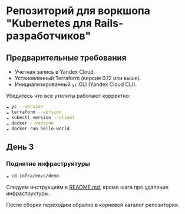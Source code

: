 
# Репозиторий для воркшопа "Kubernetes для Rails-разработчиков"


## Предварительные требования

- Учетная запись в Yandex Cloud.
- Установленный Terraform (версия 0.12 или выше).
- Инициализированный `yc` CLI (Yandex Cloud CLI).

Убедитесь что все утилиты работают корректно:
```bash
☁ yc --version
☁ terraform --version
☁ kubectl version --client
☁ docker --version
☁ docker run hello-world
```

## День 3

### Поднятие инфраструктуры

```bash
☁ cd infra/envs/demo
```
Следуем инструкциям в [README.md](infra/envs/day-2/README.md), кроме шага про удаление инфраструктуры.

После сборки переходим обратно в корневой каталог репозитория.


